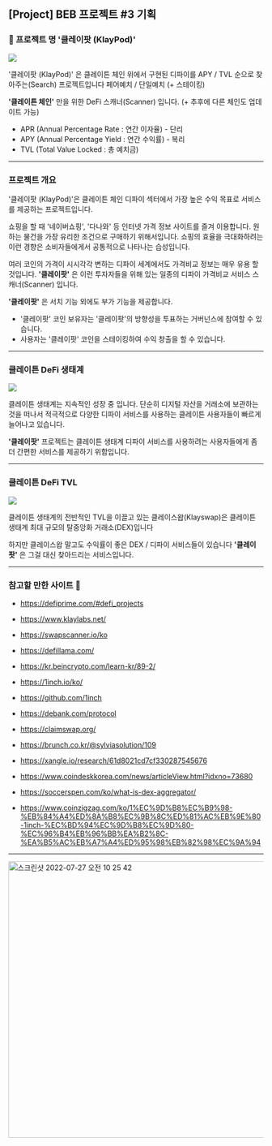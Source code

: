 ## [Project] BEB 프로젝트 #3 기획

### 🔎 프로젝트 명 '클레이팟 (KlayPod)'

![](https://velog.velcdn.com/images/-__-/post/10d95bf0-fa27-4e8f-a2d8-288b26076bab/image.png)

'클레이팟 (KlayPod)' 은
클레이튼 체인 위에서 구현된 디파이를
APY / TVL 순으로 찾아주는(Search) 프로젝트입니다
페어예치 / 단일예치 (+ 스테이킹)

**'클레이튼 체인'** 만을 위한 DeFi 스캐너(Scanner) 입니다.
(+ 추후에 다른 체인도 업데이트 가능)

- APR (Annual Percentage Rate : 연간 이자율) - 단리
- APY (Annual Percentage Yield : 연간 수익률) - 복리
- TVL (Total Value Locked : 총 예치금)

---

### 프로젝트 개요

'클레이팟 (KlayPod)'은 클레이튼 체인 디파이 섹터에서 가장 높은 수익 목표로 서비스를 제공하는 프로젝트입니다.

쇼핑을 할 때 '네이버쇼핑', '다나와' 등 인터넷 가격 정보 사이트를 즐겨 이용합니다. 원하는 물건을 가장 유리한 조건으로 구매하기 위해서입니다. 쇼핑의 효율을 극대화하려는 이런 경향은 소비자들에게서 공통적으로 나타나는 습성입니다.

여러 코인의 가격이 시시각각 변하는 디파이 세계에서도 가격비교 정보는 매우 유용 할 것입니다. **'클레이팟'** 은 이런 투자자들을 위해 있는 일종의 디파이 가격비교 서비스 스캐너(Scanner) 입니다.

**'클레이팟'** 은 서치 기능 외에도 부가 기능을 제공합니다.

- '클레이팟' 코인 보유자는 '클레이팟'의 방향성을 투표하는 거버넌스에 참여할 수 있습니다.
- 사용자는 '클레이팟' 코인을 스테이킹하여 수익 창출을 할 수 있습니다.

---

### 클레이튼 DeFi 생태계

![](https://velog.velcdn.com/images/-__-/post/f07ec1b1-64d0-4837-99b9-5fba94774f23/image.png)

클레이튼 생태계는 지속적인 성장 중 입니다.
단순히 디지털 자산을 거래소에 보관하는 것을 떠나서 적극적으로 다양한 디파이 서비스를 사용하는 클레이튼 사용자들이 빠르게 늘어나고 있습니다.

**'클레이팟'** 프로젝트는 클레이튼 생태계 디파이 서비스를 사용하려는 사용자들에게 좀 더 간편한 서비스를 제공하기 위함입니다.

---

### 클레이튼 DeFi TVL

![](https://velog.velcdn.com/images/-__-/post/28384126-c5f3-463b-92f2-1f15bab9d031/image.png)

클레이튼 생태계의 전반적인 TVL을 이끌고 있는 클레이스왑(Klayswap)은 클레이튼 생태계 최대 규모의 탈중앙화 거래소(DEX)입니다

하지만 클레이스왑 말고도 수익률이 좋은 DEX / 디파이 서비스들이 있습니다
**'클레이팟'** 은 그걸 대신 찾아드리는 서비스입니다.

---

### 참고할 만한 사이트 📃

- https://defiprime.com/#defi_projects

- https://www.klaylabs.net/

- https://swapscanner.io/ko

- https://defillama.com/

- https://kr.beincrypto.com/learn-kr/89-2/

- https://1inch.io/ko/

- https://github.com/1inch

- https://debank.com/protocol

- https://claimswap.org/

- https://brunch.co.kr/@sylviasolution/109

- https://xangle.io/research/61d8021cd7cf330287545676

- https://www.coindeskkorea.com/news/articleView.html?idxno=73680

- https://soccerspen.com/ko/what-is-dex-aggregator/

- https://www.coinzigzag.com/ko/1%EC%9D%B8%EC%B9%98-%EB%84%A4%ED%8A%B8%EC%9B%8C%ED%81%AC%EB%9E%80-1inch-%EC%BD%94%EC%9D%B8%EC%9D%80-%EC%96%B4%EB%96%BB%EA%B2%8C-%EA%B5%AC%EB%A7%A4%ED%95%98%EB%82%98%EC%9A%94

---

<img width="545" alt="스크린샷 2022-07-27 오전 10 25 42" src="https://user-images.githubusercontent.com/20445415/181140319-690dc2fb-5da4-4f76-ba99-38732798b219.png">


